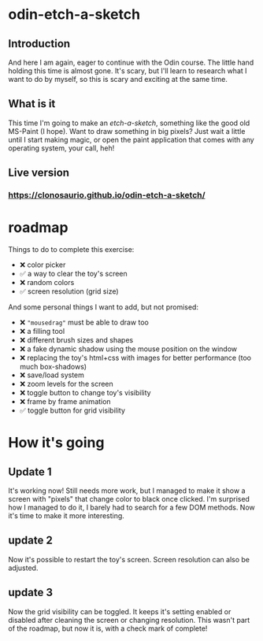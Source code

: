 # odin-etch-a-sketch

## Introduction
And here I am again, eager to continue with the Odin course.
The little hand holding this time is almost gone. It's scary, but I'll learn to research what I want to do by myself, so this is scary and exciting at the same time.

## What is it

This time I'm going to make an _etch-a-sketch_, something like the good old MS-Paint (I hope). Want to draw something in big pixels? Just wait a little until I start making magic, or open the paint application that comes with any operating system, your call, heh!

## Live version

### https://clonosaurio.github.io/odin-etch-a-sketch/

# roadmap

Things to do to complete this exercise:
- ❌ color picker
- ✅ a way to clear the toy's screen
- ❌ random colors
- ✅ screen resolution (grid size)

And some personal things I want to add, but not promised:
- ❌ `"mousedrag"` must be able to draw too
- ❌ a filling tool
- ❌ different brush sizes and shapes
- ❌ a fake dynamic shadow using the mouse position on the window
- ❌ replacing the toy's html+css with images for better performance (too much box-shadows)
- ❌ save/load system
- ❌ zoom levels for the screen
- ❌ toggle button to change toy's visibility
- ❌ frame by frame animation
- ✅ toggle button for grid visibility


# How it's going

## Update 1
It's working now! Still needs more work, but I managed to make it show a screen with "pixels" that change color to black once clicked. I'm surprised how I managed to do it, I barely had to search for a few DOM methods. Now it's time to make it more interesting.

## update 2
Now it's possible to restart the toy's screen. Screen resolution can also be adjusted.

## update 3
Now the grid visibility can be toggled. It keeps it's setting enabled or disabled after cleaning the screen or changing resolution. This wasn't part of the roadmap, but now it is, with a check mark of complete!